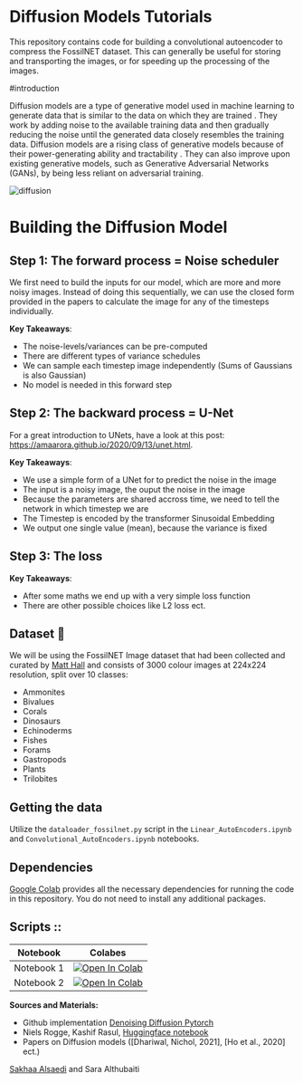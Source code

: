# Diffusion Models Tutorials

This repository contains code for building a convolutional autoencoder to compress the FossilNET dataset. This can generally be useful for storing and transporting the images, or for speeding up the processing of the images.

#introduction 

Diffusion models are a type of generative model used in machine learning to generate data that is similar to the data on which they are trained . They work by adding noise to the available training data and then gradually reducing the noise until the generated data closely resembles the training data. Diffusion models are a rising class of generative models because of their power-generating ability and tractability . They can also improve upon existing generative models, such as Generative Adversarial Networks (GANs), by being less reliant on adversarial training.

![diffusion](https://github.com/Sakhaa-Alsaedi/AI_in_Medicine_KAUST_Academy/assets/42935314/81137981-d242-4fe1-9e0d-4bb9fb288741)

# Building the Diffusion Model
## Step 1: The forward process = Noise scheduler
We first need to build the inputs for our model, which are more and more noisy images. Instead of doing this sequentially, we can use the closed form provided in the papers to calculate the image for any of the timesteps individually.

**Key Takeaways**:
- The noise-levels/variances can be pre-computed
- There are different types of variance schedules
- We can sample each timestep image independently (Sums of Gaussians is also Gaussian)
- No model is needed in this forward step

## Step 2: The backward process = U-Net
For a great introduction to UNets, have a look at this post: https://amaarora.github.io/2020/09/13/unet.html.

**Key Takeaways**:
- We use a simple form of a UNet for to predict the noise in the image
- The input is a noisy image, the ouput the noise in the image
- Because the parameters are shared accross time, we need to tell the network in which timestep we are
- The Timestep is encoded by the transformer Sinusoidal Embedding
- We output one single value (mean), because the variance is fixed


## Step 3: The loss
**Key Takeaways**:
- After some maths we end up with a very simple loss function
- There are other possible choices like L2 loss ect.


## Dataset :shell:
We will be using the FossilNET Image dataset that had been collected and curated by [Matt Hall](https://github.com/kwinkunks) and consists of 3000 colour images at 224x224 resolution, split over 10 classes:

- Ammonites
- Bivalues
- Corals
- Dinosaurs
- Echinoderms
- Fishes
- Forams
- Gastropods
- Plants
- Trilobites

## Getting the data
Utilize the `dataloader_fossilnet.py` script in the `Linear_AutoEncoders.ipynb` and `Convolutional_AutoEncoders.ipynb` notebooks.

## Dependencies
[Google Colab](https://colab.research.google.com) provides all the necessary dependencies for running the code in this repository. You do not need to install any additional packages.

## Scripts ::

| Notebook  | Colabes| 
| :---:         |     :---:      |  
| Notebook 1 | [![Open In Colab](https://colab.research.google.com/assets/colab-badge.svg)]([https://colab.research.google.com/github/username/repo/blob/master/notebook.ipynb][(https://colab.research.google.com/drive/1DDsachehj0bE4_y4sCg70NG9PDvTB4zX)](https://colab.research.google.com/drive/1DDsachehj0bE4_y4sCg70NG9PDvTB4zX?usp=sharing))  |
| Notebook 2  | [![Open In Colab](https://colab.research.google.com/assets/colab-badge.svg)]([https://colab.research.google.com/github/username/repo/blob/master/notebook.ipynb]([https://colab.research.google.com/drive/1DDsachehj0bE4_y4sCg70NG9PDvTB4zX](https://colab.research.google.com/drive/1Y1Vp-X6FoEf-tw7caNyx3_ageSdlQhu_#scrollTo=5153024b))) |

**Sources and Materials:**

- Github implementation [Denoising Diffusion Pytorch](https://github.com/lucidrains/denoising-diffusion-pytorch)
- Niels Rogge, Kashif Rasul, [Huggingface notebook](https://colab.research.google.com/github/huggingface/notebooks/blob/main/examples/annotated_diffusion.ipynb#scrollTo=3a159023)
- Papers on Diffusion models ([Dhariwal, Nichol, 2021], [Ho et al., 2020] ect.)

[Sakhaa Alsaedi](https://cemse.kaust.edu.sa/cbrc/people/person/sakhaa-alsaedi) and Sara Althubaiti
